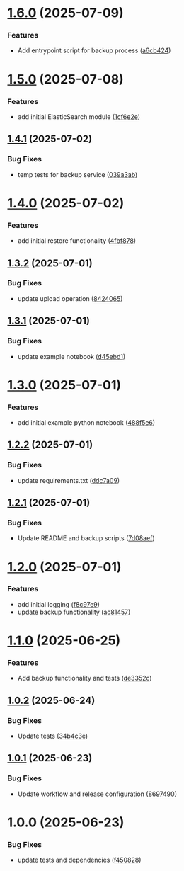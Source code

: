 # [1.6.0](https://github.com/ACED-IDP/backup-service/compare/v1.5.0...v1.6.0) (2025-07-09)


### Features

* Add entrypoint script for backup process ([a6cb424](https://github.com/ACED-IDP/backup-service/commit/a6cb4247561b6bb411849a40689aa9fc6475a289))

# [1.5.0](https://github.com/ACED-IDP/backup-service/compare/v1.4.1...v1.5.0) (2025-07-08)


### Features

* add initial ElasticSearch module ([1cf6e2e](https://github.com/ACED-IDP/backup-service/commit/1cf6e2e89702cab042315d2e7ff3dd73d03c27c0))

## [1.4.1](https://github.com/ACED-IDP/backup-service/compare/v1.4.0...v1.4.1) (2025-07-02)


### Bug Fixes

* temp tests for backup service ([039a3ab](https://github.com/ACED-IDP/backup-service/commit/039a3ab290b41a2b2ad5aa7d127e3f0de700af7e))

# [1.4.0](https://github.com/ACED-IDP/backup-service/compare/v1.3.2...v1.4.0) (2025-07-02)


### Features

* add initial restore functionality ([4fbf878](https://github.com/ACED-IDP/backup-service/commit/4fbf878a478a68507e7f71d9b9be7137a7ee7fbb))

## [1.3.2](https://github.com/ACED-IDP/backup-service/compare/v1.3.1...v1.3.2) (2025-07-01)


### Bug Fixes

* update upload operation ([8424065](https://github.com/ACED-IDP/backup-service/commit/8424065080caa0c6aa51b1f9e8b29893c76ae978))

## [1.3.1](https://github.com/ACED-IDP/backup-service/compare/v1.3.0...v1.3.1) (2025-07-01)


### Bug Fixes

* update example notebook ([d45ebd1](https://github.com/ACED-IDP/backup-service/commit/d45ebd105fad15877be4e7dc380e853519d8b5a7))

# [1.3.0](https://github.com/ACED-IDP/backup-service/compare/v1.2.2...v1.3.0) (2025-07-01)


### Features

* add initial example python notebook ([488f5e6](https://github.com/ACED-IDP/backup-service/commit/488f5e65a42c9dc230fc59da0b60db2c0956af65))

## [1.2.2](https://github.com/ACED-IDP/backup-service/compare/v1.2.1...v1.2.2) (2025-07-01)


### Bug Fixes

* update requirements.txt ([ddc7a09](https://github.com/ACED-IDP/backup-service/commit/ddc7a09f4f2863d6c37849294910df81af5768cf))

## [1.2.1](https://github.com/ACED-IDP/backup-service/compare/v1.2.0...v1.2.1) (2025-07-01)


### Bug Fixes

* Update README and backup scripts ([7d08aef](https://github.com/ACED-IDP/backup-service/commit/7d08aef1f7a74e9bd484124f5a1bb9c8b300aba1))

# [1.2.0](https://github.com/ACED-IDP/backup-service/compare/v1.1.0...v1.2.0) (2025-07-01)


### Features

* add initial logging ([f8c97e9](https://github.com/ACED-IDP/backup-service/commit/f8c97e93bc06ad311ffade16b8d22077db3f2604))
* update backup functionality ([ac81457](https://github.com/ACED-IDP/backup-service/commit/ac8145758684fe8d25b29d112c8d1c2ff7d86ac4))

# [1.1.0](https://github.com/ACED-IDP/backup-service/compare/v1.0.2...v1.1.0) (2025-06-25)


### Features

* Add backup functionality and tests ([de3352c](https://github.com/ACED-IDP/backup-service/commit/de3352cbd7801c5fcfe0603cd1a4add5fcf176ac))

## [1.0.2](https://github.com/ACED-IDP/backup-service/compare/v1.0.1...v1.0.2) (2025-06-24)


### Bug Fixes

* Update tests ([34b4c3e](https://github.com/ACED-IDP/backup-service/commit/34b4c3e049f868135c99022ba1a917ee33f049b8))

## [1.0.1](https://github.com/ACED-IDP/backup-service/compare/v1.0.0...v1.0.1) (2025-06-23)


### Bug Fixes

* Update workflow and release configuration ([8697490](https://github.com/ACED-IDP/backup-service/commit/86974908013b55e79033538f0a8ceb7661d0a9d8))

# 1.0.0 (2025-06-23)


### Bug Fixes

* update tests and dependencies ([f450828](https://github.com/ACED-IDP/backup-service/commit/f450828ed436cdfa0a361551753db1e47d4d6ae0))
